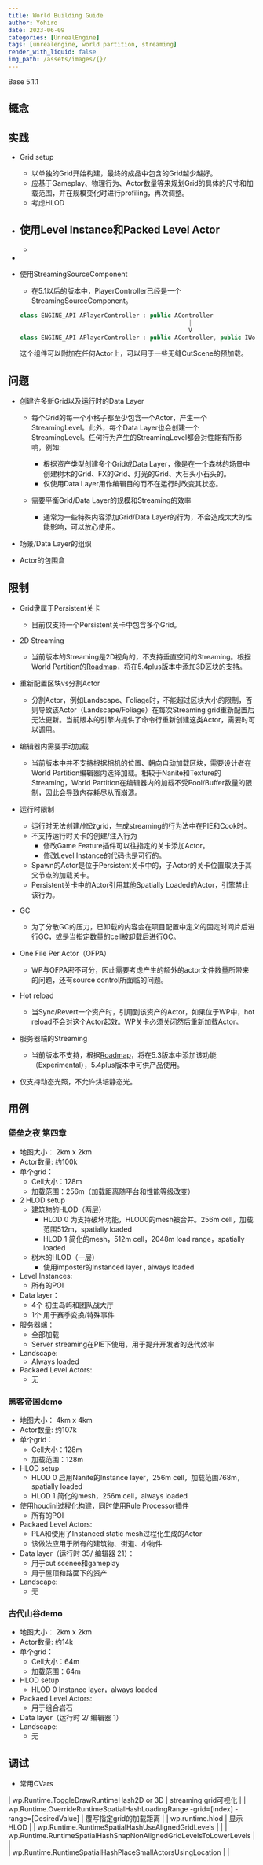 ```yaml
---
title: World Building Guide
author: Yohiro
date: 2023-06-09
categories: [UnrealEngine]
tags: [unrealengine, world partition, streaming]
render_with_liquid: false
img_path: /assets/images/{}/
---
```


Base 5.1.1

## 概念

## 实践
- Grid setup
    - 以单独的Grid开始构建，最终的成品中包含的Grid越少越好。
    - 应基于Gameplay、物理行为、Actor数量等来规划Grid的具体的尺寸和加载范围，并在规模变化时进行profiling，再次调整。
    - 考虑HLOD

- 使用Level Instance和Packed Level Actor
    - 
    - 

- 

- 使用StreamingSourceComponent
    - 在5.1以后的版本中，PlayerController已经是一个StreamingSourceComponent。
    ``` cpp
    class ENGINE_API APlayerController : public AController
                                                    |                            |               
                                                    V                            V
    class ENGINE_API APlayerController : public AController, public IWorldPartitionStreamingSourceProvider
    ```
    这个组件可以附加在任何Actor上，可以用于一些无缝CutScene的预加载。


## 问题
- 创建许多新Grid以及运行时的Data Layer
    - 每个Grid的每一个小格子都至少包含一个Actor，产生一个StreamingLevel。此外，每个Data Layer也会创建一个StreamingLevel。任何行为产生的StreamingLevel都会对性能有所影响，例如:
        - 根据资产类型创建多个Grid或Data Layer，像是在一个森林的场景中创建树木的Grid、FX的Grid、灯光的Grid、大石头小石头的。
        - 仅使用Data Layer用作编辑目的而不在运行时改变其状态。

    - 需要平衡Grid/Data Layer的规模和Streaming的效率
        - 通常为一些特殊内容添加Grid/Data Layer的行为，不会造成太大的性能影响，可以放心使用。

- 场景/Data Layer的组织

- Actor的包围盒

## 限制
- Grid隶属于Persistent关卡
    - 目前仅支持一个Persistent关卡中包含多个Grid。

- 2D Streaming
    - 当前版本的Streaming是2D视角的，不支持垂直空间的Streaming。根据World Partition的[Roadmap](https://udn.unrealengine.com/s/article/World-Building-Features-Roadmap)，将在5.4plus版本中添加3D区块的支持。

- 重新配置区块vs分割Actor
    - 分割Actor，例如Landscape、Foliage时，不能超过区块大小的限制，否则导致该Actor（Landscape/Foliage）在每次Streaming grid重新配置后无法更新。当前版本的引擎内提供了命令行重新创建这类Actor，需要时可以调用。

- 编辑器内需要手动加载
    - 当前版本中并不支持根据相机的位置、朝向自动加载区块，需要设计者在World Partition编辑器内选择加载。相较于Nanite和Texture的Streaming，World Partition在编辑器内的加载不受Pool/Buffer数量的限制，因此会导致内存耗尽从而崩溃。

- 运行时限制
    - 运行时无法创建/修改grid，生成streaming的行为法中在PIE和Cook时。
    - 不支持运行时关卡的创建/注入行为
        - 修改Game Feature插件可以往指定的关卡添加Actor。
        - 修改Level Instance的代码也是可行的。
    - Spawn的Actor是位于Persistent关卡中的，子Actor的关卡位置取决于其父节点的加载关卡。
    - Persistent关卡中的Actor引用其他Spatially Loaded的Actor，引擎禁止该行为。

- GC
    - 为了分散GC的压力，已卸载的内容会在项目配置中定义的固定时间片后进行GC，或是当指定数量的cell被卸载后进行GC。

- One File Per Actor（OFPA）
    - WP与OFPA密不可分，因此需要考虑产生的额外的actor文件数量所带来的问题，还有source control所面临的问题。

- Hot reload
    -  当Sync/Revert一个资产时，引用到该资产的Actor，如果位于WP中，hot reload不会对这个Actor起效。WP关卡必须关闭然后重新加载Actor。

- 服务器端的Streaming
    - 当前版本不支持，根据[Roadmap](https://udn.unrealengine.com/s/article/World-Building-Features-Roadmap)，将在5.3版本中添加该功能（Experimental），5.4plus版本中可供产品使用。

- 仅支持动态光照，不允许烘培静态光。

## 用例

### 堡垒之夜 第四章
- 地图大小： 2km x 2km
- Actor数量: 约100k
- 单个grid： 
    - Cell大小：128m 
    - 加载范围：256m（加载距离随平台和性能等级改变）
- 2 HLOD setup
    - 建筑物的HLOD（两层）
        - HLOD 0 
            为支持破坏功能，HLOD0的mesh被合并。256m cell，加载范围512m，spatially loaded
        - HLOD 1
            简化的mesh，512m cell，2048m load range，spatially loaded
    - 树木的HLOD（一层）
        - 使用imposter的Instanced layer , always loaded
- Level Instances:
    - 所有的POI
- Data layer：
    - 4个 初生岛屿和团队战大厅
    - 1个 用于赛季变换/特殊事件
- 服务器端：
    - 全部加载
    - Server streaming在PIE下使用，用于提升开发者的迭代效率
- Landscape: 
    - Always loaded
- Packaed Level Actors: 
    - 无

### 黑客帝国demo
- 地图大小： 4km x 4km
- Actor数量: 约107k
- 单个grid： 
    - Cell大小：128m 
    - 加载范围：128m
- HLOD setup
    - HLOD 0 
        启用Nanite的Instance layer，256m cell，加载范围768m，spatially loaded
    - HLOD 1
        简化的mesh，256m cell，always loaded
- 使用houdini过程化构建，同时使用Rule Processor插件
    - 所有的POI
- Packaed Level Actors: 
    - PLA和使用了Instanced static mesh过程化生成的Actor
    - 该做法应用于所有的建筑物、街道、小物件
- Data layer（运行时 35/ 编辑器 21）：
    - 用于cut scenee和gameplay
    - 用于屋顶和路面下的资产
- Landscape: 
    - 无

### 古代山谷demo
- 地图大小： 2km x 2km
- Actor数量: 约14k
- 单个grid： 
    - Cell大小：64m 
    - 加载范围：64m
- HLOD setup
    - HLOD 0 
       Instance layer，always loaded
- Packaed Level Actors: 
    - 用于组合岩石
- Data layer（运行时 2/ 编辑器 1）
- Landscape: 
    - 无

## 调试
 - 常用CVars

| wp.Runtime.ToggleDrawRuntimeHash2D or 3D                                              | streaming grid可视化 | 
| wp.Runtime.OverrideRuntimeSpatialHashLoadingRange -grid=[index] -range=[DesiredValue] | 覆写指定grid的加载距离 |
| wp.runtime.hlod                                                                       | 显示HLOD |
| wp.Runtime.RuntimeSpatialHashUseAlignedGridLevels                                     |       |
| wp.Runtime.RuntimeSpatialHashSnapNonAlignedGridLevelsToLowerLevels                    |       |       
| wp.Runtime.RuntimeSpatialHashPlaceSmallActorsUsingLocation                            |       |